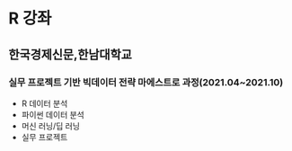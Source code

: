 # R 강좌

## 한국경제신문,한남대학교
### 실무 프로젝트 기반 빅데이터 전략 마에스트로 과정(2021.04~2021.10)
- R 데이터 분석
- 파이썬 데이터 분석
- 머신 러닝/딥 러닝
- 실무 프로젝트
